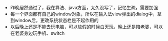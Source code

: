 * 昨晚居然通过了，我在算法、java方面，太久没写了，记忆生疏，需要加强
* 每一个界面都有自己的window对象，所以在输入法view弹出的dialog中，拿到window后，更改系统状态栏是不起作用的
* 以后晚上还是不能去玩电脑，可以放假的时候白天玩，晚上还是陪老婆，可以在老婆身边玩手机、switch
